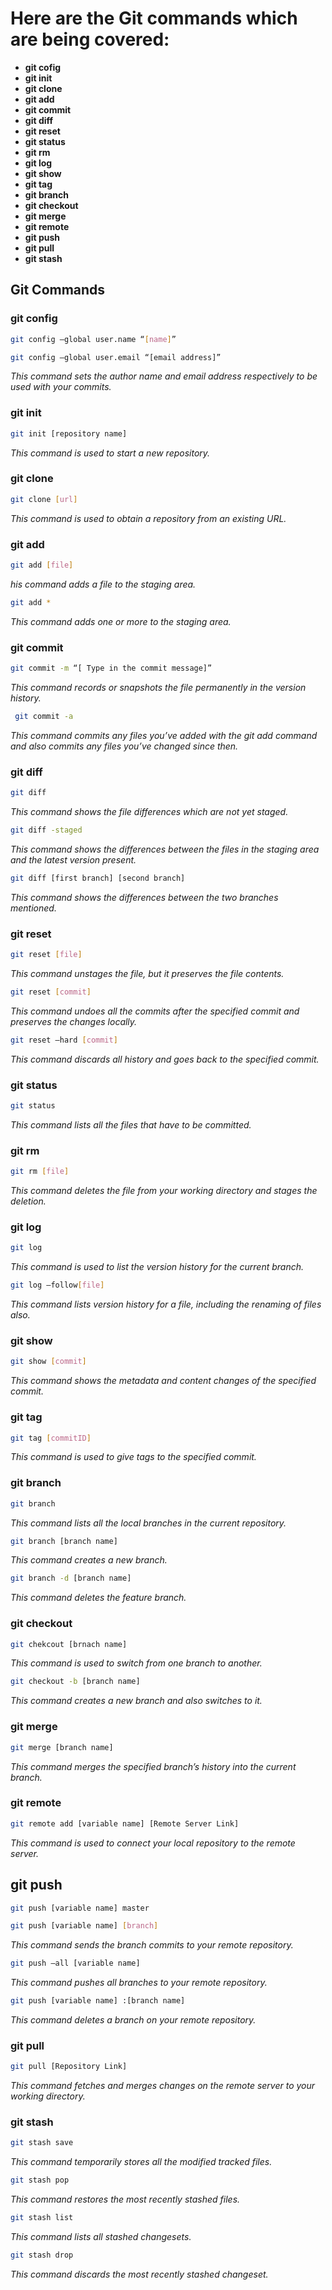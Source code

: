 # Here are the Git commands which are being covered:

- **git cofig**
- **git init**
- **git clone**
- **git add**
- **git commit**
- **git diff**
- **git reset**
- **git status**
- **git rm**
- **git log**
- **git show**
- **git tag**
- **git branch**
- **git checkout**
- **git merge**
- **git remote**
- **git push**
- **git pull**
- **git stash**

## Git Commands

### git config

```sh
git config –global user.name “[name]”
```
```sh
git config –global user.email “[email address]”
```
*This command sets the author name and email address respectively to be used with your commits.*

### git init
```sh
git init [repository name]
```
*This command is used to start a new repository.*

### git clone
```sh
git clone [url]
```
_This command is used to obtain a repository from an existing URL._

### git add
```sh
git add [file]
```
_his command adds a file to the staging area._

```sh
git add *
```
_This command adds one or more to the staging area._

### git commit
```sh
git commit -m “[ Type in the commit message]”
```
_This command records or snapshots the file permanently in the version history._

```sh
 git commit -a
```
*This command commits any files you’ve added with the git add command and also commits any files you’ve changed since then.*

### git diff
```sh
git diff
```
*This command shows the file differences which are not yet staged.*

```sh
git diff -staged
```
*This command shows the differences between the files in the staging area and the latest version present.*

```sh
git diff [first branch] [second branch]
```
*This command shows the differences between the two branches mentioned.*

### git reset
```sh
git reset [file]
```
*This command unstages the file, but it preserves the file contents.*

```sh
git reset [commit]
```
*This command undoes all the commits after the specified commit and preserves the changes locally.*

```sh
git reset –hard [commit]
```
*This command discards all history and goes back to the specified commit.*

### git status
```sh
git status
```
*This command lists all the files that have to be committed.*

### git rm
```sh
git rm [file]
```
*This command deletes the file from your working directory and stages the deletion.*

### git log
```sh
git log
```
*This command is used to list the version history for the current branch.*

```sh
git log –follow[file]
```
*This command lists version history for a file, including the renaming of files also.*

### git show
```sh
git show [commit]
```
*This command shows the metadata and content changes of the specified commit.*

### git tag
```sh
git tag [commitID]
```
*This command is used to give tags to the specified commit.*

### git branch
```sh
git branch
```
*This command lists all the local branches in the current repository.*

```sh
git branch [branch name]
```
*This command creates a new branch.*

```sh
git branch -d [branch name]
```
*This command deletes the feature branch.*

### git checkout
```sh
git chekcout [brnach name]
```
*This command is used to switch from one branch to another.*

```sh
git checkout -b [branch name]
```
*This command creates a new branch and also switches to it.*

### git merge
```sh
git merge [branch name]
```
*This command merges the specified branch’s history into the current branch.*

### git remote
```sh
git remote add [variable name] [Remote Server Link]
```
*This command is used to connect your local repository to the remote server.*

## git push
```sh
git push [variable name] master
```

```sh
git push [variable name] [branch]
```
*This command sends the branch commits to your remote repository.*

```sh
git push –all [variable name]
```
*This command pushes all branches to your remote repository.*

```sh
git push [variable name] :[branch name]
```
*This command deletes a branch on your remote repository.*

### git pull
```sh
git pull [Repository Link]
```
*This command fetches and merges changes on the remote server to your working directory.*

### git stash
```sh
git stash save
```
*This command temporarily stores all the modified tracked files.*

```sh
git stash pop
```
*This command restores the most recently stashed files.*

```sh
git stash list
```
*This command lists all stashed changesets.*

```sh
git stash drop
```
*This command discards the most recently stashed changeset.*